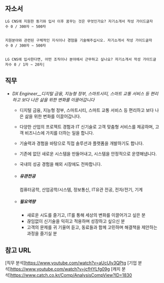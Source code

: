 

## 자소서
```
LG CNS에 지원한 동기와 입사 이후 꿈꾸는 것은 무엇인가요? 자기소개서 작성 가이드글자수 0 / 300자 ~ 500자


지원분야와 관련된 구체적인 지식이나 경험을 기술해주십시오. 자기소개서 작성 가이드글자수 0 / 300자 ~ 500자


LG CNS에 입사한다면, 어떤 조직이나 분야에서 근무하고 싶나요? 자기소개서 작성 가이드글자수 0 / 1자 ~ 20자|

```

## 직무
- _DX Engineer__디지털 금융, 지능형 정부, 스마트시티, 스마트 교통 서비스 등 편리하고 보다 나은 삶을 위한 변화를 이끌어갑니다_
    
    - 디지털 금융, 지능형 정부, 스마트시티, 스마트 교통 서비스 등 편리하고 보다 나은 삶을 위한 변화를 이끌어갑니다.  
    - 다양한 산업의 프로젝트 경험과 IT 신기술로 고객 맞춤형 서비스를 제공하며, 고객 비즈니스에 가치를 더하는 일을 합니다.  
    - 기술력과 경험을 바탕으로 직접 솔루션과 플랫폼을 개발하기도 합니다.  
    - 기존에 없던 새로운 시스템을 만들어내고, 시스템을 안정적으로 운영해냅니다.  
    - 국내의 성공 경험을 해외 시장에도 전파합니다.
    
    - ##### 유관전공
        
        컴퓨터공학, 산업공학/시스템, 정보통신, IT유관 전공, 전자/전기, 기계
        
    - ##### 필요역량
        
        - 새로운 시도를 즐기고, IT를 통해 세상의 변화를 이끌어가고 싶은 분  
        - 끊임없이 신기술을 익히고 적용하며 성장하고 싶으신 분  
        - 고객의 문제를 귀 기울여 듣고, 동료들과 함께 고민하며 해결책을 제안하는 과정을 즐기실 분

## 참고 URL
[직무 분석]https://www.youtube.com/watch?v=aUcUly3QPtg
[기업 분석]https://www.youtube.com/watch?v=jcfHYLfg09g
[캐치 분석]https://www.catch.co.kr/Comp/AnalysisCompView?ID=1830




